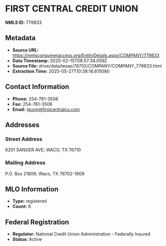 # FIRST CENTRAL CREDIT UNION

**NMLS ID:** 779833

## Metadata
- **Source URL:** https://nmlsconsumeraccess.org/EntityDetails.aspx/COMPANY/779833
- **Data Timestamp:** 2025-02-15T08:57:34.059Z
- **Source File:** drive/data/texas/76702/COMPANY/COMPANY_779833.html
- **Extraction Time:** 2025-05-27T10:38:16.615080

## Contact Information
- **Phone:** 254-761-3506
- **Fax:** 254-761-3506
- **Email:** lgunn@firstcentralcu.com

## Addresses
### Street Address
6201 SANGER AVE; WACO, TX 76710

### Mailing Address
P.O. Box 21809; Waco, TX 76702-1809

## MLO Information
- **Type:** registered
- **Count:** 6

## Federal Registration
- **Regulator:** National Credit Union Administration - Federally Insured
- **Status:** Active
